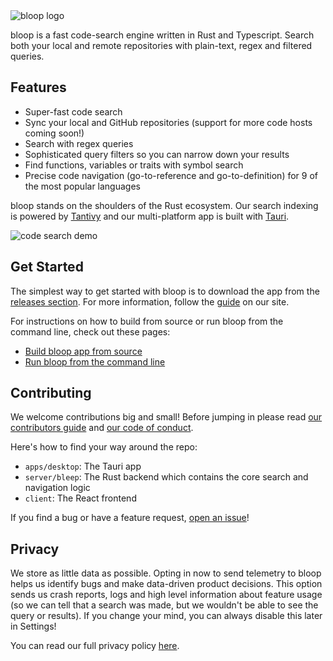 <picture>
  <source media="(prefers-color-scheme: dark)" srcset="https://assets.bloop.ai/bloop_github_logo_dark.png">
  <img alt="bloop logo" src="https://assets.bloop.ai/bloop_github_logo_light.png">
</picture>

bloop is a fast code-search engine written in Rust and Typescript. Search both your local and remote
repositories with plain-text, regex and filtered queries.

## Features

- Super-fast code search
- Sync your local and GitHub repositories (support for more code hosts coming soon!)
- Search with regex queries
- Sophisticated query filters so you can narrow down your results
- Find functions, variables or traits with symbol search
- Precise code navigation (go-to-reference and go-to-definition) for 9 of the most popular languages

bloop stands on the shoulders of the Rust ecosystem. Our search indexing is powered by [Tantivy](https://github.com/quickwit-oss/tantivy) and our multi-platform app is built with [Tauri](https://github.com/tauri-apps/tauri).

![code search demo](https://assets.bloop.ai/short_gif_for_github_code.gif)

## Get Started

The simplest way to get started with bloop is to download the app from the [releases section](https://github.com/BloopAI/bloop/releases). For more information, follow the [guide](https://bloop.ai/docs/getting-started) on our site.

For instructions on how to build from source or run bloop from the command line, check out these pages:

- [Build bloop app from source](./apps/desktop/README.md)
- [Run bloop from the command line](./server/README.md)

## Contributing

We welcome contributions big and small! Before jumping in please read [our contributors guide](./CONTRIBUTING.md) and [our code of conduct](./CODE_OF_CONDUCT.md).

Here's how to find your way around the repo:

- `apps/desktop`: The Tauri app
- `server/bleep`: The Rust backend which contains the core search and navigation logic
- `client`: The React frontend

If you find a bug or have a feature request, [open an issue](https://github.com/BloopAI/bloop/issues)!

## Privacy

We store as little data as possible. Opting in now to send telemetry to bloop helps us identify bugs and make data-driven product decisions. This option sends us crash reports, logs and high level information about feature usage (so we can tell that a search was made, but we wouldn't be able to see the query or results). If you change your mind, you can always disable this later in Settings!

You can read our full privacy policy [here](https://bloop.ai/privacy).
